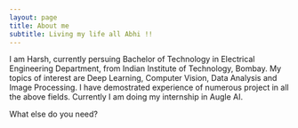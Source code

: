 ```yaml
---
layout: page
title: About me
subtitle: Living my life all Abhi !!
---
```


I am Harsh, currently persuing Bachelor of Technology in Electrical Engineering Department, from Indian Institute of Technology, Bombay. My topics of interest are Deep Learning, Computer Vision, Data Analysis and Image Processing. I have demostrated experience of numerous project in all the above fields. Currently I am doing my internship in Augle AI. 

What else do you need?
